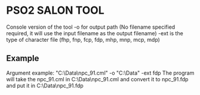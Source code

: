 # PSO2 SALON TOOL  
Console version of the tool
-o for output path (No filename specified required, it will use the input filename as the output filename)
-ext is the type of character file (fhp, fnp, fcp, fdp, mhp, mnp, mcp, mdp)

## Example
Argument example: "C:\Data\npc_91.cml" -o "C:\Data" -ext fdp
The program will take the npc_91.cml in C:\Data\npc_91.cml and convert it to npc_91.fdp and put it in C:\Data\npc_91.fdp